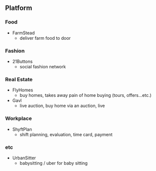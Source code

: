 ## Platform

### Food
* FarmStead
	* deliver farm food to door

### Fashion
* 21Buttons 
	* social fashion network

### Real Estate
* FlyHomes
	* buy homes, takes away pain of home buying (tours, offers...etc.)
* Gavl
	* live auction, buy home via an auction, live

### Workplace
* ShyftPlan
	* shift planning, evaluation, time card, payment

### etc
* UrbanSitter
	* babysitting / uber for baby sitting


